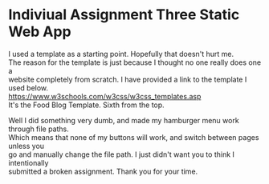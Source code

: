 # Indiviual Assignment Three Static Web App

I used a template as a starting point. Hopefully that doesn't hurt me. <br>
The reason for the template is just because I thought no one really does one a <br>
website completely from scratch. I have provided a link to the template I used below. <br>
https://www.w3schools.com/w3css/w3css_templates.asp <br>
It's the Food Blog Template. Sixth from the top. <br>

Well I did something very dumb, and made my hamburger menu work through file paths. <br>
Which means that none of my buttons will work, and switch between pages unless you  <br>
go and manually change the file path. I just didn't want you to think I intentionally <br>
submitted a broken assignment. Thank you for your time. 
